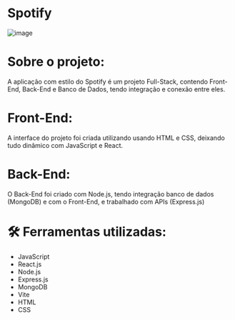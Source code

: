 # Spotify
![image](https://github.com/user-attachments/assets/663af7a8-f125-4bb2-96a2-bd1a9ded6f2c)

# Sobre o projeto:
A aplicação com estilo do Spotify é um projeto Full-Stack, contendo Front-End, Back-End e Banco de Dados, tendo integração e conexão entre eles.


# Front-End:
A interface do projeto foi criada utilizando usando HTML e CSS, deixando tudo dinâmico com JavaScript e React.

# Back-End:

O Back-End foi criado com Node.js, tendo integração banco de dados (MongoDB) e com o Front-End, e trabalhado com APIs (Express.js)

# 🛠 Ferramentas utilizadas:

- JavaScript
- React.js
- Node.js
- Express.js
- MongoDB
- Vite
- HTML
- CSS
  

 
